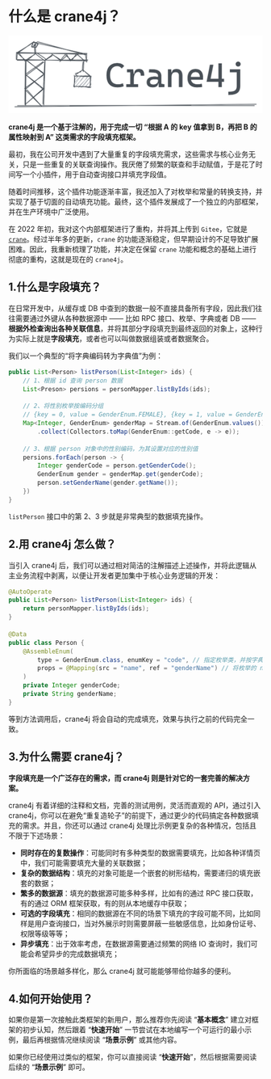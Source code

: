 # 什么是 crane4j？

![](./image-20230220150040070.png)

**crane4j 是一个基于注解的，用于完成一切 “根据 A 的 key 值拿到 B，再把 B 的属性映射到 A” 这类需求的字段填充框架。**

最初，我在公司开发中遇到了大量重复的字段填充需求，这些需求与核心业务无关，只是一些重复的关联查询操作。我厌倦了频繁的联查和手动赋值，于是花了时间写一个小插件，用于自动查询接口并填充字段值。

随着时间推移，这个插件功能逐渐丰富，我还加入了对枚举和常量的转换支持，并实现了基于切面的自动填充功能。最终，这个插件发展成了一个独立的内部框架，并在生产环境中广泛使用。

在 2022 年初，我对这个内部框架进行了重构，并将其上传到 `Gitee`，它就是 [`crane`](https://github.com/Createsequence/crane)。经过半年多的更新，`crane` 的功能逐渐稳定，但早期设计的不足导致扩展困难。因此，我重新梳理了功能，并决定在保留 `crane` 功能和概念的基础上进行彻底的重构，这就是现在的 `crane4j`。

## 1.什么是字段填充？

在日常开发中，从缓存或 DB 中查到的数据一般不直接具备所有字段，因此我们往往需要通过外键从各种数据源中 —— 比如 RPC 接口、枚举、字典或者 DB —— **根据外检查询出各种关联信息**，并将其部分字段填充到最终返回的对象上，这种行为实际上就是**字段填充**，或者也可以叫做数据组装或者数据聚合。

我们以一个典型的“将字典编码转为字典值”为例：

~~~java
public List<Person> listPerson(List<Integer> ids) {
    // 1、根据 id 查询 person 数据
    List<Preson> persions = personMapper.listByIds(ids);
    
    // 2、将性别枚举按编码分组
    // {key = 0, value = GenderEnum.FEMALE}, {key = 1, value = GenderEnum.MALE}
    Map<Integer, GenderEnum> genderMap = Stream.of(GenderEnum.values())
        .collect(Collectors.toMap(GenderEnum::getCode, e -> e));

    // 3、根据 person 对象中的性别编码，为其设置对应的性别值
    persions.forEach(person -> {
        Integer genderCode = person.getGenderCode();
        GenderEnum gender = genderMap.get(genderCode);
        person.setGenderName(gender.getName());
    })
}
~~~

`listPerson` 接口中的第 2、3 步就是非常典型的数据填充操作。

## 2.用 crane4j 怎么做？

当引入 crane4j 后，我们可以通过相对简洁的注解描述上述操作，并将此逻辑从主业务流程中剥离，以便让开发者更加集中于核心业务逻辑的开发：

~~~java
@AutoOperate
public List<Person> listPerson(List<Integer> ids) {
    return personMapper.listByIds(ids);
}

@Data
public class Person {
    @AssembleEnum(
        type = GenderEnum.class, enumKey = "code", // 指定枚举类，并按字典值分组
        props = @Mapping(src = "name", ref = "genderName") // 将枚举的 name 映射到 foo 的 genderName 属性
    )
    private Integer genderCode;
    private String genderName;
}
~~~

等到方法调用后，crane4j 将会自动的完成填充，效果与执行之前的代码完全一致。

## 3.为什么需要 crane4j？

**字段填充是一个广泛存在的需求，而 crane4j 则是针对它的一套完善的解决方案。**

crane4j 有着详细的注释和文档，完善的测试用例，灵活而直观的 API，通过引入 crane4j，你可以在避免“重复造轮子”的前提下，通过更少的代码搞定各种数据填充的需求。并且，你还可以通过 crane4j 处理比示例更复杂的各种情况，包括且不限于下述场景：

+ **同时存在的复数操作**：可能同时有多种类型的数据需要填充，比如各种详情页中，我们可能需要填充大量的关联数据；
+ **复杂的数据结构**：填充的对象可能是一个嵌套的树形结构，需要递归的填充嵌套的数据；
+ **繁多的数据源**：填充的数据源可能多种多样，比如有的通过 RPC 接口获取，有的通过 ORM 框架获取，有的则从本地缓存中获取；
+ **可选的字段填充**：相同的数据源在不同的场景下填充的字段可能不同，比如同样是用户查询接口，当对外展示时则需要屏蔽一些敏感信息，比如身份证号、权限等级等等；
+ **异步填充**：出于效率考虑，在数据源需要通过频繁的网络 IO 查询时，我们可能会希望异步的完成数据填充；

你所面临的场景越多样化，那么 crane4j 就可能能够带给你越多的便利。

## 4.如何开始使用？

如果你是第一次接触此类框架的新用户，那么推荐你先阅读 “**基本概念**” 建立对框架的初步认知，然后跟着 “**快速开始**” 一节尝试在本地编写一个可运行的最小示例，最后再根据情况继续阅读 “**场景示例**” 或其他内容。

如果你已经使用过类似的框架，你可以直接阅读 “**快速开始**”，然后根据需要阅读后续的 “**场景示例**” 即可。
